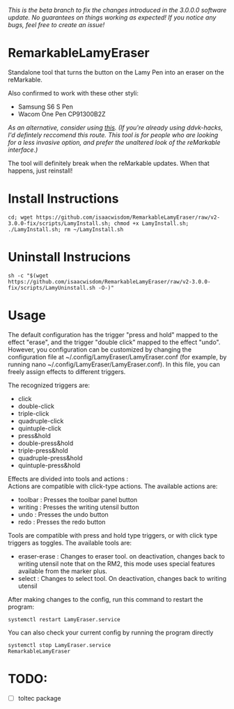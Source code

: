 *This is the beta branch to fix the changes introduced in the 3.0.0.0 software update. No guarantees on things working as expected!*
*If you notice any bugs, feel free to create an issue!*

# RemarkableLamyEraser
Standalone tool that turns the button on the Lamy Pen into an eraser on the reMarkable.

Also confirmed to work with these other styli:
 * Samsung S6 S Pen
 * Wacom One Pen CP91300B2Z

*As an alternative, consider using [this](https://github.com/ddvk/remarkable-stylus). (If you're already using ddvk-hacks, I'd defintely reccomend this route. This tool is for people who are looking for a less invasive option, and prefer the unaltered look of the reMarkable interface.)*

The tool will definitely break when the reMarkable updates. When that happens, just reinstall!
# Install Instructions
```shell
cd; wget https://github.com/isaacwisdom/RemarkableLamyEraser/raw/v2-3.0.0-fix/scripts/LamyInstall.sh; chmod +x LamyInstall.sh; ./LamyInstall.sh; rm ~/LamyInstall.sh
```
# Uninstall Instrucions
```shell
sh -c "$(wget https://github.com/isaacwisdom/RemarkableLamyEraser/raw/v2-3.0.0-fix/scripts/LamyUninstall.sh -O-)"
```



# Usage 
The default configuration has the trigger "press and hold" mapped to the effect "erase", and the trigger "double click"
mapped to the effect "undo".
However, you configuration can be customized by changing the configuration file at ~/.config/LamyEraser/LamyEraser.conf
(for example, by running nano ~/.config/LamyEraser/LamyEraser.conf).
In this file, you can freely assign effects to different triggers.  
  
The recognized triggers are:  
* click 
* double-click  
* triple-click
* quadruple-click  
* quintuple-click
* press&hold
* double-press&hold 
* triple-press&hold
* quadruple-press&hold
* quintuple-press&hold    
  
Effects are divided into tools and actions :  
Actions are compatible with click-type actions. The available actions are:  
*  toolbar : Presses the toolbar panel button  
*  writing : Presses the writing utensil button  
*  undo : Presses the undo button  
*  redo : Presses the redo button  
  
Tools are compatible with press and hold type triggers, or with click type triggers as toggles. The available tools are:  
*  eraser-erase    : Changes to eraser tool. on deactivation, changes back to writing utensil
                     note that on the RM2, this mode uses special features available from the marker plus.
*  select          : Changes to select tool. On deactivation, changes back to writing utensil  



After making changes to the config, run this command to restart the program:
``` Shell
systemctl restart LamyEraser.service
```

You can also check your current config by running the program directly 
``` Shell
systemctl stop LamyEraser.service
RemarkableLamyEraser
```

# TODO:
- [ ] toltec package

